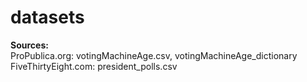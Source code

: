 # datasets
**Sources:**\
ProPublica.org: votingMachineAge.csv, votingMachineAge_dictionary \
FiveThirtyEight.com: president_polls.csv
